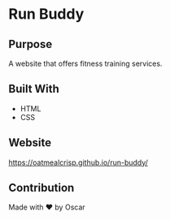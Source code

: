 # Run Buddy

## Purpose
A website that offers fitness training services.

## Built With
* HTML
* CSS

## Website
https://oatmealcrisp.github.io/run-buddy/

## Contribution
Made with ❤️ by Oscar
